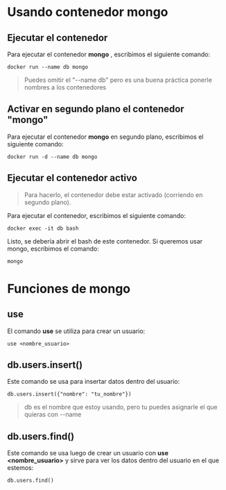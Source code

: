 # Usando contenedor mongo

## Ejecutar el contenedor

Para ejecutar el contenedor **mongo** , escribimos el siguiente comando:

    docker run --name db mongo

>Puedes omitir el "--name db" pero es una buena práctica ponerle nombres a los contenedores

## Activar en segundo plano el contenedor "mongo"

Para ejecutar el contenedor **mongo** en segundo plano, escribimos el siguiente comando:

    docker run -d --name db mongo

## Ejecutar el contenedor activo

>Para hacerlo, el contenedor debe estar activado (corriendo en segundo plano). 

Para ejecutar el contenedor, escribimos el siguiente comando:

    docker exec -it db bash

Listo, se debería abrir el bash de este contenedor. Si queremos usar mongo, escribimos el comando:

    mongo

# Funciones de mongo

## use

El comando **use** se utiliza para crear un usuario:

    use <nombre_usuario>

## db.users.insert()

Este comando se usa para insertar datos dentro del usuario:

    db.users.insert({"nombre": "tu_nombre"})

>db es el nombre que estoy usando, pero tu puedes asignarle el que quieras con --name

## db.users.find()

Este comando se usa luego de crear un usuario con **use <nombre_usuario>** y sirve para ver los datos dentro del usuario en el que estemos:

    db.users.find()
